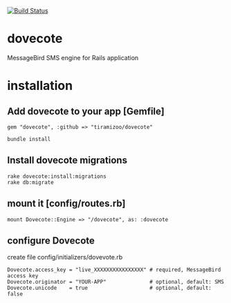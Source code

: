 [![Build Status](https://travis-ci.org/tiramizoo/dovecote.svg?branch=master)](https://travis-ci.org/tiramizoo/dovecote)

dovecote
========

MessageBird SMS engine for Rails application


installation
============

## Add dovecote to your app [Gemfile]

```
gem "dovecote", :github => "tiramizoo/dovecote"
```

```
bundle install
```

## Install dovecote migrations

```
rake dovecote:install:migrations
rake db:migrate
```

## mount it [config/routes.rb]

```
mount Dovecote::Engine => "/dovecote", as: :dovecote
```


## configure Dovecote

create file config/initializers/dovevote.rb

```
Dovecote.access_key = "live_XXXXXXXXXXXXXXXX" # required, MessageBird access key
Dovecote.originator = "YOUR-APP"              # optional, default: SMS
Dovecote.unicode    = true                    # optional, default: false
```
